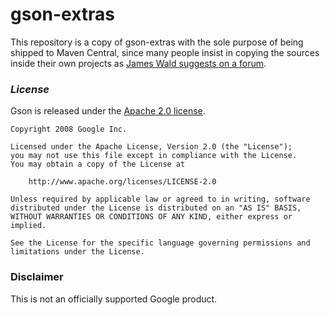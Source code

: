 # gson-extras

This repository is a copy of gson-extras with the sole purpose of being shipped to Maven Central,
since many people insist in copying the sources inside their own projects as [James Wald suggests on a forum](https://groups.google.com/forum/#!topic/google-gson/dM9ZmAQr25E).

### *License*

Gson is released under the [Apache 2.0 license](LICENSE).

```
Copyright 2008 Google Inc.

Licensed under the Apache License, Version 2.0 (the "License");
you may not use this file except in compliance with the License.
You may obtain a copy of the License at

    http://www.apache.org/licenses/LICENSE-2.0

Unless required by applicable law or agreed to in writing, software
distributed under the License is distributed on an "AS IS" BASIS,
WITHOUT WARRANTIES OR CONDITIONS OF ANY KIND, either express or implied.

See the License for the specific language governing permissions and
limitations under the License.
```

### Disclaimer

This is not an officially supported Google product.
